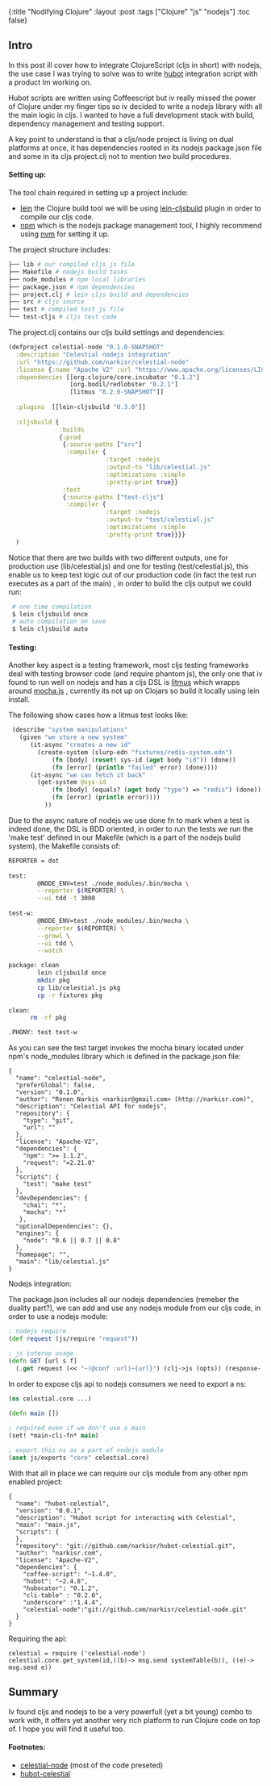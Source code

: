 {:title "Nodifying Clojure"
 :layout :post
 :tags  ["Clojure" "js" "nodejs"]
 :toc false}


## Intro
In this post ill cover how to integrate ClojureScript (cljs in short) with nodejs, the use case I was trying to solve was to write  [hubot](http://hubot.github.com/)  integration script with a product Im working on.

Hubot scripts are written using Coffeescript but iv really missed the power of Clojure under my finger tips so iv decided to write a nodejs library with all the main logic in cljs. I wanted to have a full development stack with build, dependency management and testing support.

A key point to understand is that a cljs/node project is living on dual platforms at once, it has dependencies rooted in its nodejs package.json file and some in its cljs project.clj not to mention two build procedures.


#### Setting up:

The tool chain required in setting up a project include: 
* [lein](https://github.com/technomancy/leiningen)  the Clojure build tool we will be using [lein-cljsbuild](https://github.com/emezeske/lein-cljsbuild)  plugin in order to compile our cljs code. 
* [npm](https://npmjs.org/)  which is the nodejs package management tool, I highly recommend using  [nvm](https://github.com/creationix/nvm)  for setting it up.


The project structure includes:

```bash
├── lib # our compiled cljs js file
├── Makefile # nodejs build tasks
├── node_modules # npm local libraries
├── package.json # npm dependencies
├── project.clj # lein cljs build and dependencies
├── src # cljs source
├── test # compiled test js file
└── test-cljs # cljs test code
```

The project.clj contains our cljs build settings and dependencies:

```clojure
(defproject celestial-node "0.1.0-SNAPSHOT"
  :description "Celestial nodejs integration"
  :url "https://github.com/narkisr/celestial-node"
  :license {:name "Apache V2" :url "https://www.apache.org/licenses/LICENSE-2.0.html"}
  :dependencies [[org.clojure/core.incubator "0.1.2"]
                 [org.bodil/redlobster "0.2.1"]
                 [litmus "0.2.0-SNAPSHOT"]]
  
  :plugins  [[lein-cljsbuild "0.3.0"]]
  
  :cljsbuild {
              :builds
              {:prod 
               {:source-paths ["src"]
                :compiler {
                           :target :nodejs
                           :output-to "lib/celestial.js"
                           :optimizations :simple
                           :pretty-print true}}
               :test
               {:source-paths ["test-cljs"]
                :compiler {
                           :target :nodejs
                           :output-to "test/celestial.js"
                           :optimizations :simple
                           :pretty-print true}}}}
  )
```

Notice that there are two builds with two different outputs, one for production use (lib/celestial.js) and one for testing (test/celestial.js), this enable us to keep test logic out of our production code (in fact the test run executes as a part of the main) , in order to build the cljs output we could run:

```bash
 # one time compilation
 $ lein cljsbuild once 
 # auto compilation on save
 $ lein cljsbuild auto
```

#### Testing:

Another key aspect is a testing framework, most cljs testing frameworks deal with testing browser code (and require phantom js), the only one that iv found to run well on nodejs and has a cljs DSL is  [litmus](https://github.com/hsalokor/litmus)  which wrapps around  [mocha.js](http://visionmedia.github.io/mocha/) , currently its not up on Clojars so build it locally using lein install.

The following show cases how a litmus test looks like:

```clojure
 (describe "system manipulations"
   (given "we store a new system"  
      (it-async "creates a new id"    
        (create-system (slurp-edn "fixtures/redis-system.edn") 
            (fn [body] (reset! sys-id (aget body "id")) (done))
            (fn [error] (println "failed" error) (done))))
      (it-async "we can fetch it back"
        (get-system @sys-id 
            (fn [body] (equals? (aget body "type") => "redis") (done))
            (fn [error] (println error))))    
          ))
```

Due to the async nature of nodejs we use done fn to mark when a test is indeed done, the DSL is BDD oriented, in order to run the tests we run the 'make test' defined in our Makefile (which is a part of the nodejs build system), the Makefile consists of: 

```bash
REPORTER = dot
  
test:
        @NODE_ENV=test ./node_modules/.bin/mocha \
        --reporter $(REPORTER) \
        --ui tdd -t 3000
    
test-w:
        @NODE_ENV=test ./node_modules/.bin/mocha \
        --reporter $(REPORTER) \
        --growl \
        --ui tdd \
        --watch

package: clean
        lein cljsbuild once
        mkdir pkg
        cp lib/celestial.js pkg
        cp -r fixtures pkg
        
clean:  
      rm -rf pkg

.PHONY: test test-w
```

As you can see the test target invokes the mocha binary located under npm's node_modules library which is defined in the package.json file: 

```javascipt
{
  "name": "celestial-node",
  "preferGlobal": false,
  "version": "0.1.0",
  "author": "Ronen Narkis <narkisr@gmail.com> (http://narkisr.com)",
  "description": "Celestial API for nodejs",
  "repository": {
    "type": "git",
    "url": ""
  },
  "license": "Apache-V2",
  "dependencies": {
    "npm": ">= 1.1.2",
    "request": "=2.21.0"
  },
  "scripts": {
    "test": "make test"
  },
  "devDependencies": {
    "chai": "*",
    "mocha": "*"
   },
  "optionalDependencies": {},
  "engines": {
    "node": "0.6 || 0.7 || 0.8"
  },
  "homepage": "",
  "main": "lib/celestial.js"
}
```

Nodejs integration:

The package.json includes all our nodejs dependencies (remeber the duality part?), we can add and use any nodejs module from our cljs code, in order to use a nodejs module:

```clojure
; nodejs require
(def request (js/require "request")) 

; js interop usage
(defn GET [url s f]
  (.get request (<< "~(@conf :url)~{url}") (clj->js (opts)) (response- s f)))
```

In order to expose cljs api to nodejs consumers we need to export a ns:

```clojure
(ns celestial.core ...)
 
(defn main [])

; required even if we don't use a main
(set! *main-cli-fn* main)

; export this ns as a part of nodejs module
(aset js/exports "core" celestial.core)
```

With that all in place we can require our cljs module from any other npm enabled project:

```javascipt
{
  "name": "hubot-celestial",
  "version": "0.0.1",
  "description": "Hubot script for interacting with Celestial",
  "main": "main.js",
  "scripts": {
  },
  "repository": "git://github.com/narkisr/hubot-celestial.git",
  "author": "narkisr.com",
  "license": "Apache-V2",
  "dependencies": {
    "coffee-script": "~1.4.0",
    "hubot": "~2.4.8",
    "hubocator": "0.1.2",
    "cli-table" : "0.2.0",
    "underscore" :"1.4.4",
    "celestial-node":"git://github.com/narkisr/celestial-node.git"
  }
}
```

Requiring the api:

```javascipt
celestial = require ('celestial-node')
celestial.core.get_system(id,((b)-> msg.send systemTable(b)), ((e)-> msg.send e))
```

## Summary
Iv found cljs and nodejs to be a very powerfull (yet a bit young) combo to work with, it offers yet another very rich platform to run Clojure code on top of. I hope you will find it useful too.

#### Footnotes:
* [celestial-node](https://github.com/narkisr/celestial-node) (most of the code preseted) 
* [hubot-celestial](https://github.com/narkisr/hubot-celestial) 

